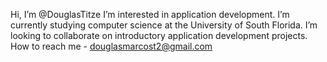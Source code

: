 Hi, I’m @DouglasTitze
I’m interested in application development.
I’m currently studying computer science at the University of South Florida.
I’m looking to collaborate on introductory application development projects.
How to reach me - douglasmarcost2@gmail.com
